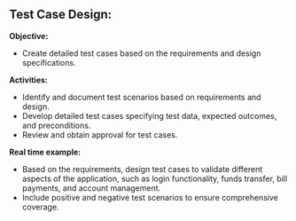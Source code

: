 ﻿## Test Case Design: ##

**Objective:**

- Create detailed test cases based on the requirements and design specifications.

**Activities:**

- Identify and document test scenarios based on requirements and design.
- Develop detailed test cases specifying test data, expected outcomes, and preconditions.
- Review and obtain approval for test cases.

**Real time example:**

- Based on the requirements, design test cases to validate different aspects of the application, such as login functionality, funds transfer, bill payments, and account management.
- Include positive and negative test scenarios to ensure comprehensive coverage.



